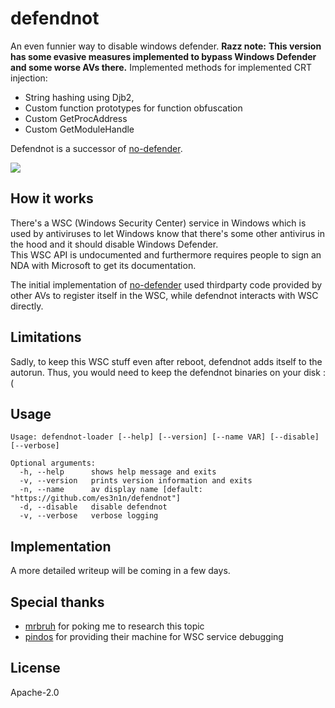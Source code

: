 
# defendnot

An even funnier way to disable windows defender.
**Razz note:**
**This version has some evasive measures implemented to bypass Windows Defender and some worse AVs there.** Implemented methods for implemented CRT injection:
- String hashing using Djb2,
- Custom function prototypes for function obfuscation
- Custom GetProcAddress
- Custom GetModuleHandle

Defendnot is a successor of [no-defender](https://github.com/es3n1n/no-defender).

![](https://i.imgur.com/VGE8g6a.jpeg)

## How it works
There's a WSC (Windows Security Center) service in Windows which is used by antiviruses to let Windows know that there's some other antivirus in the hood and it should disable Windows Defender.  
This WSC API is undocumented and furthermore requires people to sign an NDA with Microsoft to get its documentation.

The initial implementation of [no-defender](https://github.com/es3n1n/no-defender) used thirdparty code provided by other AVs to register itself in the WSC, while defendnot interacts with WSC directly.

## Limitations

Sadly, to keep this WSC stuff even after reboot, defendnot adds itself to the autorun. Thus, you would need to keep the defendnot binaries on your disk :(

## Usage

```commandline
Usage: defendnot-loader [--help] [--version] [--name VAR] [--disable] [--verbose]

Optional arguments:
  -h, --help      shows help message and exits
  -v, --version   prints version information and exits
  -n, --name      av display name [default: "https://github.com/es3n1n/defendnot"]
  -d, --disable   disable defendnot
  -v, --verbose   verbose logging
```

## Implementation

A more detailed writeup will be coming in a few days.

## Special thanks

* [mrbruh](https://mrbruh.com) for poking me to research this topic
* [pindos](https://github.com/pind0s) for providing their machine for WSC service debugging

## License

Apache-2.0

